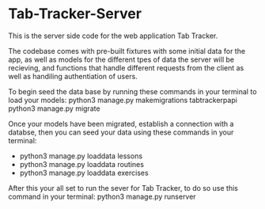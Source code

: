 # Tab-Tracker-Server

This is the server side code for the web application Tab Tracker. 

The codebase comes with pre-built fixtures with some initial data for the app, as well as models for the different tpes of data the server will be recieving, and functions that handle different requests from the client as well as handiling authentiation of users. 

To begin seed the data base by running these commands in your terminal to load your models:
python3 manage.py makemigrations tabtrackerpapi
python3 manage.py migrate

Once your models have been migrated, establish a connection with a databse, then you can seed your data using these commands in your terminal:
- python3 manage.py loaddata lessons
- python3 manage.py loaddata routines
- python3 manage.py loaddata exercises

After this your all set to run the sever for Tab Tracker, to do so use this command in your terminal:
python3 manage.py runserver
